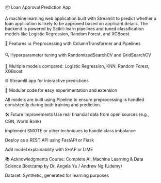 📦 Loan Approval Prediction App

A machine learning web application built with Streamlit to predict whether a loan application is likely to be approved based on applicant details. The backend is powered by Scikit-learn pipelines and tuned classification models like Logistic Regression, Random Forest, and XGBoost.

📌 Features
📊 Preprocessing with ColumnTransformer and Pipelines

🔍 Hyperparameter tuning with RandomizedSearchCV and GridSearchCV

🧠 Multiple models compared: Logistic Regression, KNN, Random Forest, XGBoost

🌐 Streamlit app for interactive predictions

📁 Modular code for easy experimentation and extension

All models are built using Pipeline to ensure preprocessing is handled consistently during both training and prediction.

🛠️ Future Improvements
Use real financial data from open sources (e.g., CBN, World Bank)

Implement SMOTE or other techniques to handle class imbalance

Deploy as a REST API using FastAPI or Flask

Add model explainability with SHAP or LIME

📚 Acknowledgments
Course: Complete AI, Machine Learning & Data Science Bootcamp by Dr. Angela Yu / Andrew Ng (Udemy)

Dataset: Synthetic, generated for learning purposes


